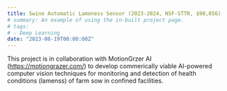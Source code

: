 ```yaml
---
title: Swine Automatic Lameness Sensor (2023-2024, NSF-STTR, $90,056)
# summary: An example of using the in-built project page.
# tags:
# - Deep Learning
date: "2023-08-19T00:00:00Z"
---
```

This project is in collaboration with MotionGrzer AI (https://motiongrazer.com/) to develop commerically viable AI-powered computer vision techniques for monitoring and detection of health conditions (lamenss) of farm sow in confined facilities.
